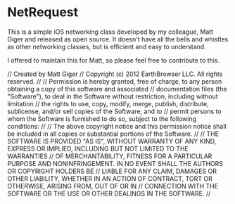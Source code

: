 NetRequest
==========

This is a simple iOS networking class developed by my colleague, Matt Giger and released as open source. It doesn't have all the bells and whistles as other networking classes, but is efficient and easy to understand.

I offered to maintain this for Matt, so please feel free to contribute to this.

//  Created by Matt Giger
//  Copyright (c) 2012 EarthBrowser LLC. All rights reserved.
//
// Permission is hereby granted, free of charge, to any person obtaining a copy of this software and associated
// documentation files (the "Software"), to deal in the Software without restriction, including without limitation
// the rights to use, copy, modify, merge, publish, distribute, sublicense, and/or sell copies of the Software, and to
// permit persons to whom the Software is furnished to do so, subject to the following conditions:
//
// The above copyright notice and this permission notice shall be included in all copies or substantial portions of the Software.
//
// THE SOFTWARE IS PROVIDED "AS IS", WITHOUT WARRANTY OF ANY KIND, EXPRESS OR IMPLIED, INCLUDING BUT NOT LIMITED TO THE WARRANTIES
// OF MERCHANTABILITY, FITNESS FOR A PARTICULAR PURPOSE AND NONINFRINGEMENT. IN NO EVENT SHALL THE AUTHORS OR COPYRIGHT HOLDERS BE
// LIABLE FOR ANY CLAIM, DAMAGES OR OTHER LIABILITY, WHETHER IN AN ACTION OF CONTRACT, TORT OR OTHERWISE, ARISING FROM, OUT OF OR IN
// CONNECTION WITH THE SOFTWARE OR THE USE OR OTHER DEALINGS IN THE SOFTWARE.
//
